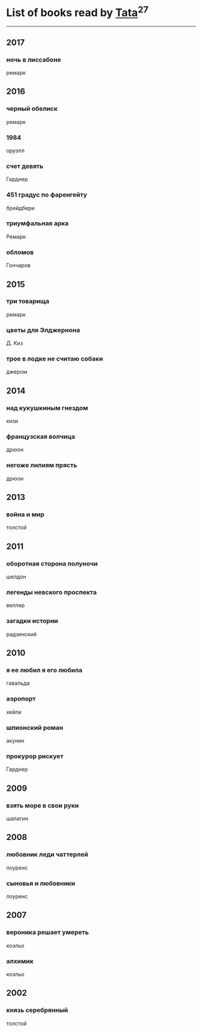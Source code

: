 # List of books read by [Tata](https://plus.google.com/117259578808269091662)<sup>27</sup>
---

## 2017

### ночь в лиссабоне
ремарк



## 2016

### черный обелиск
ремарк


### 1984
оруэлл


### счет девять
Гарднер


### 451 градус по фаренгейту
брейдбери


### триумфальная арка
Ремарк


### обломов
Гончаров



## 2015

### три товарища
ремарк


### цветы для Элджернона
Д. Киз


### трое в лодке не считаю собаки
джером



## 2014

### над кукушкиным гнездом
кизи


### французская волчица
дрюон


### негоже лилиям прясть
дрюон



## 2013

### война и мир
толстой



## 2011

### оборотная сторона полуночи
шелдон


### легенды невского проспекта
веллер


### загадки истории
радзинский



## 2010

### я ее любил я его любила
гавальда


### аэропорт
хейли


### шпионский роман
акунин


### прокурор рискует
Гарднер



## 2009

### взять море в свои руки
шалагин



## 2008

### любовник леди чаттерлей
лоуренс


### сыновья и любовники
лоуренс



## 2007

### вероника решает умереть
коэльо


### алхимик
коэльо



## 2002

### князь серебрянный
толстой



